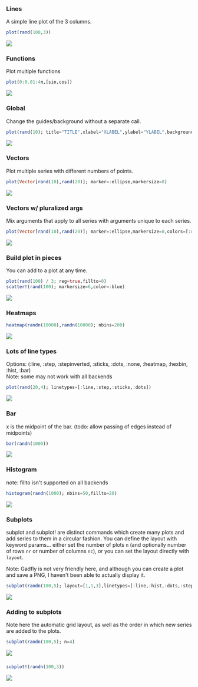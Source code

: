 ### Lines

A simple line plot of the 3 columns.

```julia
plot(rand(100,3))
```

![](../img/gadfly_example_1.png)

### Functions

Plot multiple functions

```julia
plot(0:0.01:4π,[sin,cos])
```

![](../img/gadfly_example_2.png)

### Global

Change the guides/background without a separate call.

```julia
plot(rand(10); title="TITLE",xlabel="XLABEL",ylabel="YLABEL",background_color=RGB(0.5,0.5,0.5))
```

![](../img/gadfly_example_3.png)

### Vectors

Plot multiple series with different numbers of points.

```julia
plot(Vector[rand(10),rand(20)]; marker=:ellipse,markersize=8)
```

![](../img/gadfly_example_4.png)

### Vectors w/ pluralized args

Mix arguments that apply to all series with arguments unique to each series.

```julia
plot(Vector[rand(10),rand(20)]; marker=:ellipse,markersize=8,colors=[:red,:blue])
```

![](../img/gadfly_example_5.png)

### Build plot in pieces

You can add to a plot at any time.

```julia
plot(rand(100) / 3; reg=true,fillto=0)
scatter!(rand(100); markersize=6,color=:blue)
```

![](../img/gadfly_example_6.png)

### Heatmaps



```julia
heatmap(randn(10000),randn(10000); nbins=200)
```

![](../img/gadfly_example_7.png)

### Lots of line types

Options: (:line, :step, :stepinverted, :sticks, :dots, :none, :heatmap, :hexbin, :hist, :bar)  
Note: some may not work with all backends

```julia
plot(rand(20,4); linetypes=[:line,:step,:sticks,:dots])
```

![](../img/gadfly_example_8.png)

### Bar

x is the midpoint of the bar. (todo: allow passing of edges instead of midpoints)

```julia
bar(randn(1000))
```

![](../img/gadfly_example_9.png)

### Histogram

note: fillto isn't supported on all backends

```julia
histogram(randn(1000); nbins=50,fillto=20)
```

![](../img/gadfly_example_10.png)

### Subplots

  subplot and subplot! are distinct commands which create many plots and add series to them in a circular fashion.
  You can define the layout with keyword params... either set the number of plots `n` (and optionally number of rows `nr` or 
  number of columns `nc`), or you can set the layout directly with `layout`.  

  Note: Gadfly is not very friendly here, and although you can create a plot and save a PNG, I haven't been able to actually display it.


```julia
subplot(randn(100,5); layout=[1,1,3],linetypes=[:line,:hist,:dots,:step,:bar],nbins=10,legend=false)
```

![](../img/gadfly_example_11.png)

### Adding to subplots

Note here the automatic grid layout, as well as the order in which new series are added to the plots.

```julia
subplot(randn(100,5); n=4)
```

![](../img/gadfly_example_12.png)

### 



```julia
subplot!(randn(100,3))
```

![](../img/gadfly_example_13.png)

